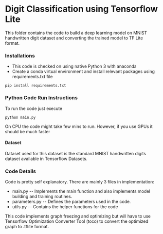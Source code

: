# Digit Classification using Tensorflow Lite
This folder contains the code to build a deep learning model on MNIST handwritten digit dataset and converting the trained model to TF Lite format.
### Installations 
* This code is checked on using native Python 3 with anaconda
* Create a conda virtual environment and install relevant packages using requirements.txt file 
```
pip install requirements.txt
```
### Python Code Run Instructions
To run the code just execute 
```
python main.py
```
On CPU the code might take few mins to run. However, if you use GPUs it should be much faster
#### Dataset
Dataset used for this dataset is the standard MNIST handwritten digits dataset available in Tensorflow Datasets.

### Code Details
Code is pretty self explanatory. There are mainly 3 files in implementation:
* main.py  -- Implements the main function and also implements model building and training routines. 
* parameters.py -- Defines the parameters used in the code.
* utils.py -- Contains the helper functions for the code 

This code implements graph freezing and optimizing but will have to use Tensorflow Optimization Converter Tool (toco) to convert
the optimized graph to .tflite format. 

